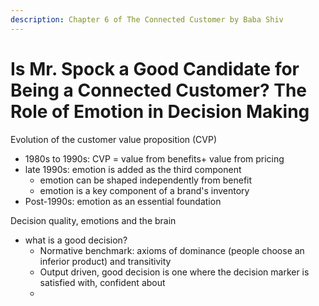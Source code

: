 ```yaml
---
description: Chapter 6 of The Connected Customer by Baba Shiv
---
```


# Is Mr. Spock a Good Candidate for Being a Connected Customer? The Role of Emotion in Decision Making

Evolution of the customer value proposition (CVP)&#x20;

* 1980s to 1990s: CVP = value from benefits+ value from pricing&#x20;
* late 1990s: emotion is added as the third component&#x20;
  * emotion can be shaped independently from benefit&#x20;
  * emotion is a key component of a brand's inventory&#x20;
* Post-1990s: emotion as an essential foundation&#x20;

Decision quality, emotions and the brain&#x20;

* what is a good decision?&#x20;
  * Normative benchmark: axioms of dominance (people choose an inferior product) and transitivity
  * Output driven, good decision is one where the decision marker is satisfied with, confident about&#x20;
  *
